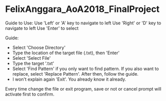 # FelixAnggara_AoA2018_FinalProject
Guide to Use:
Use 'Left' or 'A' key to navigate to left
Use 'Right' or 'D' key to navigate to left
Use 'Enter' to select

Guide:
- Select 'Choose Directory'
- Type the location of the target file (.txt), then 'Enter'
- Select 'Select File'
- Type the target '.txt'
- Select 'Find Pattern' if you only want to find pattern. If you also want to replace,
  select 'Replace Pattern'. After then, follow the guide.
- I won't explain again 'Exit'. You already know it already.

Every time change the file or exit program, save or not or cancel prompt will activate first to confirm.
